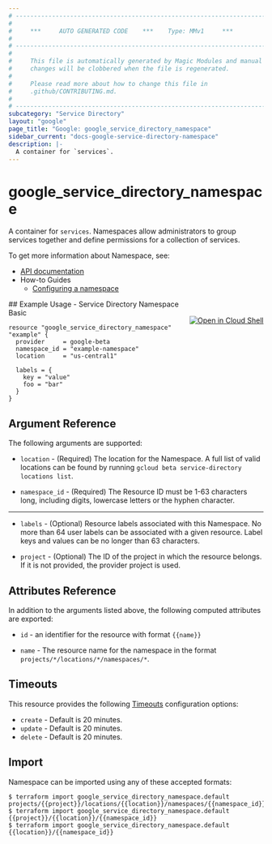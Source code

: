 ```yaml
---
# ----------------------------------------------------------------------------
#
#     ***     AUTO GENERATED CODE    ***    Type: MMv1     ***
#
# ----------------------------------------------------------------------------
#
#     This file is automatically generated by Magic Modules and manual
#     changes will be clobbered when the file is regenerated.
#
#     Please read more about how to change this file in
#     .github/CONTRIBUTING.md.
#
# ----------------------------------------------------------------------------
subcategory: "Service Directory"
layout: "google"
page_title: "Google: google_service_directory_namespace"
sidebar_current: "docs-google-service-directory-namespace"
description: |-
  A container for `services`.
---
```


# google\_service\_directory\_namespace

A container for `services`. Namespaces allow administrators to group services
together and define permissions for a collection of services.

To get more information about Namespace, see:

* [API documentation](https://cloud.google.com/service-directory/docs/reference/rest/v1beta1/projects.locations.namespaces)
* How-to Guides
    * [Configuring a namespace](https://cloud.google.com/service-directory/docs/configuring-service-directory#configuring_a_namespace)

<div class = "oics-button" style="float: right; margin: 0 0 -15px">
  <a href="https://console.cloud.google.com/cloudshell/open?cloudshell_git_repo=https%3A%2F%2Fgithub.com%2Fterraform-google-modules%2Fdocs-examples.git&cloudshell_working_dir=service_directory_namespace_basic&cloudshell_image=gcr.io%2Fgraphite-cloud-shell-images%2Fterraform%3Alatest&open_in_editor=main.tf&cloudshell_print=.%2Fmotd&cloudshell_tutorial=.%2Ftutorial.md" target="_blank">
    <img alt="Open in Cloud Shell" src="//gstatic.com/cloudssh/images/open-btn.svg" style="max-height: 44px; margin: 32px auto; max-width: 100%;">
  </a>
</div>
## Example Usage - Service Directory Namespace Basic


```hcl
resource "google_service_directory_namespace" "example" {
  provider     = google-beta
  namespace_id = "example-namespace"
  location     = "us-central1"

  labels = {
    key = "value"
    foo = "bar"
  }
}
```

## Argument Reference

The following arguments are supported:


* `location` -
  (Required)
  The location for the Namespace.
  A full list of valid locations can be found by running
  `gcloud beta service-directory locations list`.

* `namespace_id` -
  (Required)
  The Resource ID must be 1-63 characters long, including digits,
  lowercase letters or the hyphen character.


- - -


* `labels` -
  (Optional)
  Resource labels associated with this Namespace. No more than 64 user
  labels can be associated with a given resource. Label keys and values can
  be no longer than 63 characters.

* `project` - (Optional) The ID of the project in which the resource belongs.
    If it is not provided, the provider project is used.


## Attributes Reference

In addition to the arguments listed above, the following computed attributes are exported:

* `id` - an identifier for the resource with format `{{name}}`

* `name` -
  The resource name for the namespace
  in the format `projects/*/locations/*/namespaces/*`.


## Timeouts

This resource provides the following
[Timeouts](/docs/configuration/resources.html#timeouts) configuration options:

- `create` - Default is 20 minutes.
- `update` - Default is 20 minutes.
- `delete` - Default is 20 minutes.

## Import


Namespace can be imported using any of these accepted formats:

```
$ terraform import google_service_directory_namespace.default projects/{{project}}/locations/{{location}}/namespaces/{{namespace_id}}
$ terraform import google_service_directory_namespace.default {{project}}/{{location}}/{{namespace_id}}
$ terraform import google_service_directory_namespace.default {{location}}/{{namespace_id}}
```
